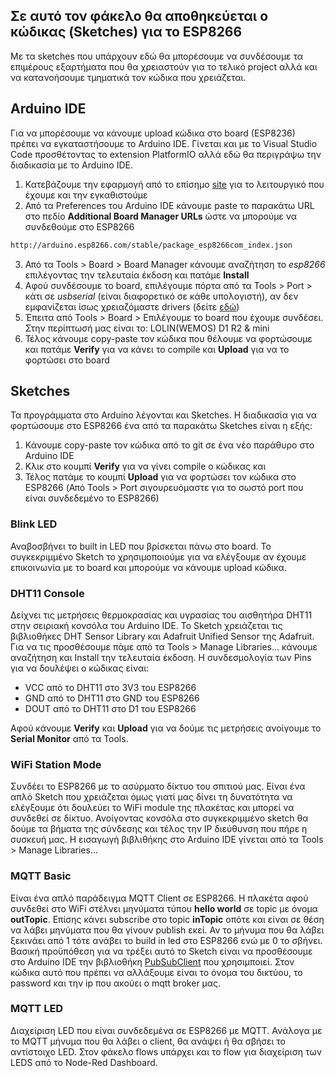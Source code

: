 ## Σε αυτό τον φάκελο θα αποθηκεύεται ο κώδικας (Sketches) για το ESP8266 

Με τα sketches που υπάρχουν εδώ θα μπορέσουμε να συνδέσουμε τα επιμέρους εξαρτήματα που θα χρειαστούν για το τελικό project αλλά και να κατανοήσουμε τμηματικά τον κώδικα που χρειάζεται. 

## Arduino IDE

Για να μπορέσουμε να κάνουμε upload κώδικα στο board (ESP8236) πρέπει να εγκαταστήσουμε το Arduino IDE. Γίνεται και με το Visual Studio Code προσθέτοντας το extension PlatformIO αλλά εδώ θα περιγράψω την διαδικασία με το Arduino IDE.

1. Κατεβάζουμε την εφαρμογή από το επίσημο [site](https://www.arduino.cc/en/software) για το λειτουργικό που έχουμε και την εγκαθιστούμε
2. Από τα Preferences του Arduino IDE κάνουμε paste το παρακάτω URL στο πεδίο **Additional Board Manager URLs** ώστε να μπορούμε να συνδεθούμε στο ESP8266
```bash
http://arduino.esp8266.com/stable/package_esp8266com_index.json
```
3. Από τα Tools > Board > Board Manager κάνουμε αναζήτηση το *esp8266* επιλέγοντας την τελευταία έκδοση και πατάμε **Install**
4. Αφού συνδέσουμε το board, επιλέγουμε πόρτα από τα Tools > Port > κάτι σε *usbserial* (είναι διαφορετικό σε κάθε υπολογιστή), αν δεν εμφανίζεται ίσως χρειαζόμαστε drivers (δείτε [εδώ](https://docs.wemos.cc/en/latest/ch340_driver.html))
5. Έπειτα από Tools > Board > Επιλέγουμε το board που έχουμε συνδέσει. Στην περίπτωσή μας είναι το: LOLIN(WEMOS) D1 R2 & mini 
6. Τέλος κάνουμε copy-paste τον κώδικα που θέλουμε να φορτώσουμε και πατάμε **Verify** για να κάνει το compile και **Upload** για να το φορτώσει στο board


## Sketches

Τα προγράμματα στο Arduino λέγονται και Sketches. Η διαδικασία για να φορτώσουμε στο ESP8266 ένα από τα παρακάτω Sketches είναι η εξής:

1. Κάνουμε copy-paste τον κώδικα από το git σε ένα νέο παράθυρο στο Arduino IDE
2. Κλικ στο κουμπί **Verify** για να γίνει compile ο κώδικας και 
3. Τέλος πατάμε το κουμπί **Upload** για να φορτώσει τον κώδικα στο ESP8266 (Από Tools > Port σιγουρευόμαστε για το σωστό port που είναι συνδεδεμένο το ESP8266)

### Blink LED

Αναβοσβήνει το built in LED που βρίσκεται πάνω στο board. Το συγκεκριμμένο Sketch το χρησιμοποιούμε για να ελέγξουμε αν έχουμε επικοινωνία με το board και μπορούμε να κάνουμε upload κώδικα.

### DHT11 Console

Δείχνει τις μετρήσεις θερμοκρασίας και υγρασίας του αισθητήρα DHT11 στην σειριακή κονσόλα του Arduino IDE. Το Sketch χρειάζεται τις βιβλιοθήκες DHT Sensor Library και Adafruit Unified Sensor της Adafruit. Για να τις προσθέσουμε πάμε από τα Tools > Manage Libraries... κάνουμε αναζήτηση και Install την τελευταία έκδοση. Η συνδεσμολογία των Pins για να δουλέψει ο κώδικας είναι:

* VCC από το DHT11 στο 3V3 του ESP8266
* GND από το DHT11 στο GND του ESP8266
* DOUT από το DHT11 στο D1 του ESP8266

Αφού κάνουμε **Verify** και **Upload** για να δούμε τις μετρήσεις ανοίγουμε το **Serial Monitor** από τα Tools. 

### WiFi Station Mode

Συνδέει το ESP8266 με το ασύρματο δίκτυο του σπιτιού μας. Είναι ένα απλό Sketch που χρειάζεται όμως γιατί μας δίνει τη δυνατότητα να ελέγξουμε ότι δουλεύει το WiFi module της πλακέτας και μπορεί να συνδεθεί σε δίκτυο. Ανοίγοντας κονσόλα στο συγκεκριμμένο sketch θα δούμε τα βήματα της σύνδεσης και τέλος την IP διεύθυνση που πήρε η συσκευή μας. Η εισαγωγή βιβλιθήκης στο Arduino IDE γίνεται από τα Tools > Manage Libraries... 


### MQTT Basic

Είναι ένα απλό παράδειγμα MQTT Client σε ESP8266. Η πλακέτα αφού συνδεθεί στο WiFi στέλνει μηνύματα τύπου **hello world** σε topic με όνομα **outTopic**. Επίσης κάνει subscribe στο topic **inTopic** οπότε και είναι σε θέση να λάβει μηνύματα που θα γίνουν publish εκεί. Αν το μήνυμα που θα λάβει ξεκινάει από 1 τότε ανάβει το build in led στο ESP8266 ενώ με 0 το σβήνει. Βασική προϋπόθεση για να τρέξει αυτό το Sketch είναι να προσθέσουμε στο Arduino IDE την βιβλιοθήκη [PubSubClient](https://www.arduino.cc/reference/en/libraries/pubsubclient/) που χρησιμποιεί. Στον κώδικα αυτό που πρέπει να αλλάξουμε είναι το όνομα του δικτύου, το password και την ip που ακούει ο mqtt broker μας.

### MQTT LED

Διαχείριση LED που είναι συνδεδεμένα σε ESP8266 με MQTT. Ανάλογα με το MQTT μήνυμα που θα λάβει ο client, θα ανάψει ή θα σβήσει το αντίστοιχο LED. Στον φάκελο flows υπάρχει και το flow για διαχείριση των LEDS από το Node-Red Dashboard.   